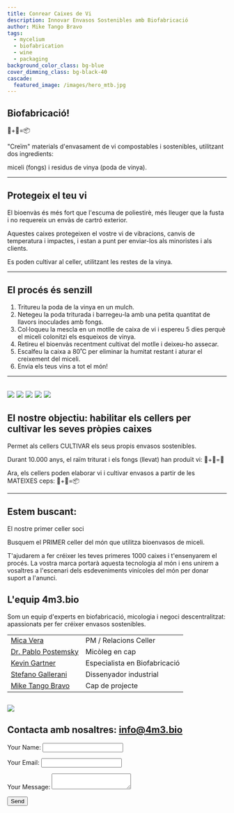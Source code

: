 ```yaml
---
title: Conrear Caixes de Vi
description: Innovar Envasos Sostenibles amb Biofabricació
author: Mike Tango Bravo
tags:
  - mycelium
  - biofabrication
  - wine
  - packaging
background_color_class: bg-blue
cover_dimming_class: bg-black-40
cascade:
  featured_image: /images/hero_mtb.jpg
---
```


## Biofabricació! 
🍄+🍇=📦

"Creïm" materials d'envasament de vi compostables i sostenibles, utilitzant dos ingredients:

miceli (fongs) i
residus de vinya (poda de vinya).

---

## Protegeix el teu vi

El bioenvàs és més fort que l'escuma de poliestirè, més lleuger que la fusta i no requereix un envàs de cartró exterior.

Aquestes caixes protegeixen el vostre vi de vibracions, canvis de temperatura i impactes, i estan a punt per enviar-los als minoristes i als clients.

Es poden cultivar al celler, utilitzant les restes de la vinya.

---

## El procés és senzill

1. Tritureu la poda de la vinya en un mulch.
2. Netegeu la poda triturada i barregeu-la amb una petita quantitat de llavors inoculades amb fongs.
3. Col·loqueu la mescla en un motlle de caixa de vi i espereu 5 dies perquè el miceli colonitzi els esqueixos de vinya.
4. Retireu el bioenvàs recentment cultivat del motlle i deixeu-ho assecar.
5. Escalfeu la caixa a 80˚C per eliminar la humitat restant i aturar el creixement del miceli.
6. Envia els teus vins a tot el món!

---


![](images/bluesky.jpg)
![](images/2box_lid.jpg)
![](images/sixbottle.jpg)
![](images/empty_shadow.jpg)
![](images/oblique_box.jpg)
---

## El nostre objectiu: habilitar els cellers per cultivar les seves pròpies caixes

Permet als cellers CULTIVAR els seus propis envasos sostenibles.

Durant 10.000 anys, el raïm triturat i els fongs (llevat) han produït vi: 🍄+🍇=🍷

Ara, els cellers poden elaborar vi i cultivar envasos a partir de les MATEIXES ceps: 🍄+🍇=📦

---

## Estem buscant:

El nostre primer celler soci

Busquem el PRIMER celler del món que utilitza bioenvasos de miceli.

T'ajudarem a fer créixer les teves primeres 1000 caixes i t'ensenyarem el procés. La vostra marca portarà aquesta tecnologia al món i ens unirem a vosaltres a l'escenari dels esdeveniments vinícoles del món per donar suport a l'anunci.
## L'equip 4m3.bio

Som un equip d'experts en biofabricació, micologia i negoci descentralitzat: apassionats per fer créixer envasos sostenibles.

|                                                                                |                               |
| ------------------------------------------------------------------------------ | ----------------------------- |
| [Mica Vera](https://www.linkedin.com/in/mica-vera-fernández-0b136a1/)          | PM / Relacions Celler         |
| [Dr. Pablo Postemsky](https://www.linkedin.com/in/pablo-d-postemsky-70009896/) | Micòleg en cap                |
| [Kevin Gartner](https://youtu.be/dQw4w9WgXcQ?si=-2hPaneFe2LBzwxd)              | Especialista en Biofabricació |
| [Stefano Gallerani ](https://www.linkedin.com/in/stefano-gallerani-8836001a0/) | Dissenyador industrial        |
| [Mike Tango Bravo](https://www.linkedin.com/in/barrowmike/)                    | Cap de projecte               |
![](images/two_squares.jpg)
---

## Contacta amb nosaltres: info@4m3.bio

<form name="contact" method="POST" data-netlify="true">
  <input type="hidden" name="form-name" value="contact">
  <p><label>Your Name: <input type="text" name="name"></label></p>
  <p><label>Your Email: <input type="email" name="email"></label></p>
  <p><label>Your Message: <textarea name="message"></textarea></label></p>
  <p><button type="submit">Send</button></p>
</form>

